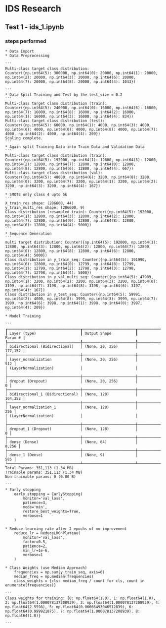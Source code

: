 # IDS Research

## Test 1 - ids_1.ipynb

### steps performed
    * Data Import
    * Data Preprocessing

    ```
    Multi-class target class distribution:
    Counter({np.int64(5): 300000, np.int64(0): 20000, np.int64(1): 20000, np.int64(2): 20000, np.int64(3): 20000, np.int64(6): 20000, np.int64(7): 20000, np.int64(8): 20000, np.int64(4): 1043})

    ```
    * Data Split Training and Test by the test_size = 0.2
    ```
    Multi-class target class distribution (train):
    Counter({np.int64(5): 240000, np.int64(0): 16000, np.int64(6): 16000, np.int64(7): 16000, np.int64(8): 16000, np.int64(2): 16000, np.int64(1): 16000, np.int64(3): 16000, np.int64(4): 834})
    Multi-class target class distribution (test):
    Counter({np.int64(5): 60000, np.int64(1): 4000, np.int64(3): 4000, np.int64(6): 4000, np.int64(0): 4000, np.int64(8): 4000, np.int64(7): 4000, np.int64(2): 4000, np.int64(4): 209})
    Scaling complete.
    ```
    * Again split Training Data into Train Data and Validation Data
    ```
    Multi-class target class distribution (train):
    Counter({np.int64(5): 192000, np.int64(1): 12800, np.int64(3): 12800, np.int64(2): 12800, np.int64(7): 12800, np.int64(0): 12800, np.int64(8): 12800, np.int64(6): 12800, np.int64(4): 667})
    Multi-class target class distribution (val):
    Counter({np.int64(5): 48000, np.int64(6): 3200, np.int64(8): 3200, np.int64(0): 3200, np.int64(7): 3200, np.int64(1): 3200, np.int64(2): 3200, np.int64(3): 3200, np.int64(4): 167})
    ```
    * SMOTE only class 4 upto 5k
    ```
    X_train_res shape: (286600, 44)
    y_train_multi_res shape: (286600, 9)
    Class distribution (resampled train): Counter({np.int64(5): 192000, np.int64(1): 12800, np.int64(3): 12800, np.int64(2): 12800, np.int64(7): 12800, np.int64(0): 12800, np.int64(8): 12800, np.int64(6): 12800, np.int64(4): 5000})
    ```
    * Sequence Generation
    ```
    multi target distribution: Counter({np.int64(5): 192000, np.int64(1): 12800, np.int64(3): 12800, np.int64(2): 12800, np.int64(7): 12800, np.int64(0): 12800, np.int64(8): 12800, np.int64(6): 12800, np.int64(4): 5000})
    Class distribution in y_train_seq: Counter({np.int64(5): 191990, np.int64(6): 12800, np.int64(0): 12799, np.int64(8): 12799, np.int64(1): 12799, np.int64(2): 12798, np.int64(3): 12798, np.int64(7): 12798, np.int64(4): 5000})
    Class distribution in y_val_multi_seq: Counter({np.int64(5): 47989, np.int64(1): 3200, np.int64(2): 3200, np.int64(3): 3200, np.int64(0): 3199, np.int64(7): 3198, np.int64(8): 3198, np.int64(6): 3197, np.int64(4): 167})
    Class distribution in y_test_seq: Counter({np.int64(5): 59991, np.int64(2): 4000, np.int64(8): 3999, np.int64(3): 3999, np.int64(7): 3999, np.int64(6): 3998, np.int64(1): 3998, np.int64(0): 3997, np.int64(4): 209})
    ```
    * Model Training

    ```
    ┏━━━━━━━━━━━━━━━━━━━━━━━━━━━━━━━━━┳━━━━━━━━━━━━━━━━━━━━━━━━┳━━━━━━━━━━━━━━━┓
    ┃ Layer (type)                    ┃ Output Shape           ┃       Param # ┃
    ┡━━━━━━━━━━━━━━━━━━━━━━━━━━━━━━━━━╇━━━━━━━━━━━━━━━━━━━━━━━━╇━━━━━━━━━━━━━━━┩
    │ bidirectional (Bidirectional)   │ (None, 20, 256)        │       177,152 │
    ├─────────────────────────────────┼────────────────────────┼───────────────┤
    │ layer_normalization             │ (None, 20, 256)        │           512 │
    │ (LayerNormalization)            │                        │               │
    ├─────────────────────────────────┼────────────────────────┼───────────────┤
    │ dropout (Dropout)               │ (None, 20, 256)        │             0 │
    ├─────────────────────────────────┼────────────────────────┼───────────────┤
    │ bidirectional_1 (Bidirectional) │ (None, 128)            │       164,352 │
    ├─────────────────────────────────┼────────────────────────┼───────────────┤
    │ layer_normalization_1           │ (None, 128)            │           256 │
    │ (LayerNormalization)            │                        │               │
    ├─────────────────────────────────┼────────────────────────┼───────────────┤
    │ dropout_1 (Dropout)             │ (None, 128)            │             0 │
    ├─────────────────────────────────┼────────────────────────┼───────────────┤
    │ dense (Dense)                   │ (None, 64)             │         8,256 │
    ├─────────────────────────────────┼────────────────────────┼───────────────┤
    │ dense_1 (Dense)                 │ (None, 9)              │           585 │
    └─────────────────────────────────┴────────────────────────┴───────────────┘
    Total Params: 351,113 (1.34 MB)
    Trainable params: 351,113 (1.34 MB)
    Non-trainable params: 0 (0.00 B)

    ```
    * Early stopping
        early_stopping = EarlyStopping(
            monitor='val_loss',
            patience=3, 
            mode='min',
            restore_best_weights=True,
            verbose=1
        )

    * Reduce learning rate after 2 epochs of no improvement
        reduce_lr = ReduceLROnPlateau(
            monitor='val_loss',
            factor=0.5,
            patience=2,
            min_lr=1e-6,
            verbose=1
        )

    * Class Weights (use Median Approach)
        frequencies = np.sum(y_train_seq, axis=0)
        median_freq = np.median(frequencies)
        class_weights = {cls: median_freq / count for cls, count in enumerate(frequencies)}

    ```
    Class weights for training: {0: np.float64(1.0), 1: np.float64(1.0), 2: np.float64(1.000078137208939), 3: np.float64(1.000078137208939), 4: np.float64(2.5598), 5: np.float64(0.06666493046512839), 6: np.float64(0.999921875), 7: np.float64(1.000078137208939), 8: np.float64(1.0)}

    ```
    
